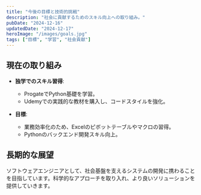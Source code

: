 ```yaml
---
title: "今後の目標と技術的挑戦"
description: "社会に貢献するためのスキル向上への取り組み。"
pubDate: "2024-12-16"
updatedDate: "2024-12-17"
heroImage: "/images/goals.jpg"
tags: ["目標", "学習", "社会貢献"]
---
```


## 現在の取り組み

- **独学でのスキル習得**:
  - ProgateでPython基礎を学習。
  - Udemyでの実践的な教材を購入し、コードスタイルを強化。

- **目標**:
  - 業務効率化のため、Excelのピボットテーブルやマクロの習得。
  - Pythonのバックエンド開発スキル向上。

## 長期的な展望

ソフトウェアエンジニアとして、社会基盤を支えるシステムの開発に携わることを目指しています。科学的なアプローチを取り入れ、より良いソリューションを提供していきます。
